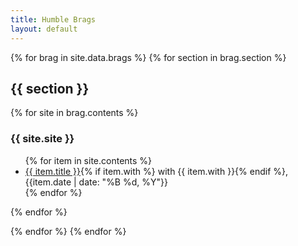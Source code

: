 ```yaml
---
title: Humble Brags
layout: default
---
```


{% for brag in site.data.brags %}
{% for section in brag.section %}

<h2>{{ section }}</h2>
{% for site in brag.contents %}

<div class="brag" id="{{ site.site  | rereplace:' ','-' | downcase }}">
<h3>{{ site.site }}</h3>
<ul>
{% for item in site.contents %}<li><a href="{{item.link}}">{{ item.title }}</a>{% if item.with %} with {{ item.with }}{% endif %}, {{item.date | date: "%B %d, %Y"}}</li>{% endfor %}
</ul>
</div>
{% endfor %}

{% endfor %}
{% endfor %}